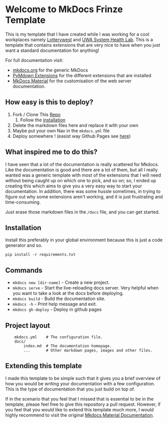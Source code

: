 # Welcome to MkDocs Frinze Template
This is my template that I have created while I was working for a cool workplaces namely [Lotterywest](https://www.lotterywest.wa.gov.au/) and [UWA System Health Lab](http://systemhealthlab.com/). This is a template that contains extensions that are very nice to have when you just want a standard documentation for anything!

For full documentation visit:

- [mkdocs.org](https://www.mkdocs.org) for the generic MkDocs
- [PyMdown Extensions](https://facelessuser.github.io/pymdown-extensions/) for the different extensions that are installed
- [MkDocs Material](https://squidfunk.github.io/mkdocs-material/) for the customisation of the web server documentation.

## How easy is this to deploy?

1. Fork / Clone This [Repo](https://github.com/frinzekt/mkdocs-frinze-template/tree/main)
   1. Follow the [installation](#installation)
2. Delete the markdown files here and replace it with your own
3. Maybe put your own Nav in the `mkdocs.yml` file
4. Deploy somewhere ! (easist way Github Pages see [here](#commands))
   
## What inspired me to do this?
I have seen that a lot of the documentation is really scattered for Mkdocs. Like the documentation is good and there are a lot of them, but all I really wanted was a generic template with most of the extensions that I will need without being caught up on which one to pick, and so on; so, I ended up creating this which aims to give you a very easy way to start your documentation. In addition, there was some hussle sometimes, in trying to figure out why some extensions aren't working, and it is just frustrating and time-consuming.

Just erase those markdown files in the `/docs` file, and you can get started.

## Installation
Install this preferably in your global environment because this is just a code generator and so.
```
pip install -r requirements.txt
```
## Commands

* `mkdocs new [dir-name]` - Create a new project.
* `mkdocs serve` - Start the live-reloading docs server. Very helpful when you want to take a look at the docs before deploying.
* `mkdocs build` - Build the documentation site.
* `mkdocs -h` - Print help message and exit.
* `mkdocs gh-deploy` - Deploy in github pages

## Project layout
```
    mkdocs.yml    # The configuration file.
    docs/
        index.md  # The documentation homepage.
        ...       # Other markdown pages, images and other files.
```

## Extending this template

I made this template to be simple such that it gives you a brief overview of how you would be writing your documentation with a few configuration. This is the type of documentation that you just build on top of.

If in the scenario that you feel that I missed that is essential to be in the template, please feel free to give this repository a pull request. However, if you feel that you would like to extend this template much more, I would highly recommend to visit the original [Mkdocs Material Documentation](https://squidfunk.github.io/mkdocs-material/customization/).
